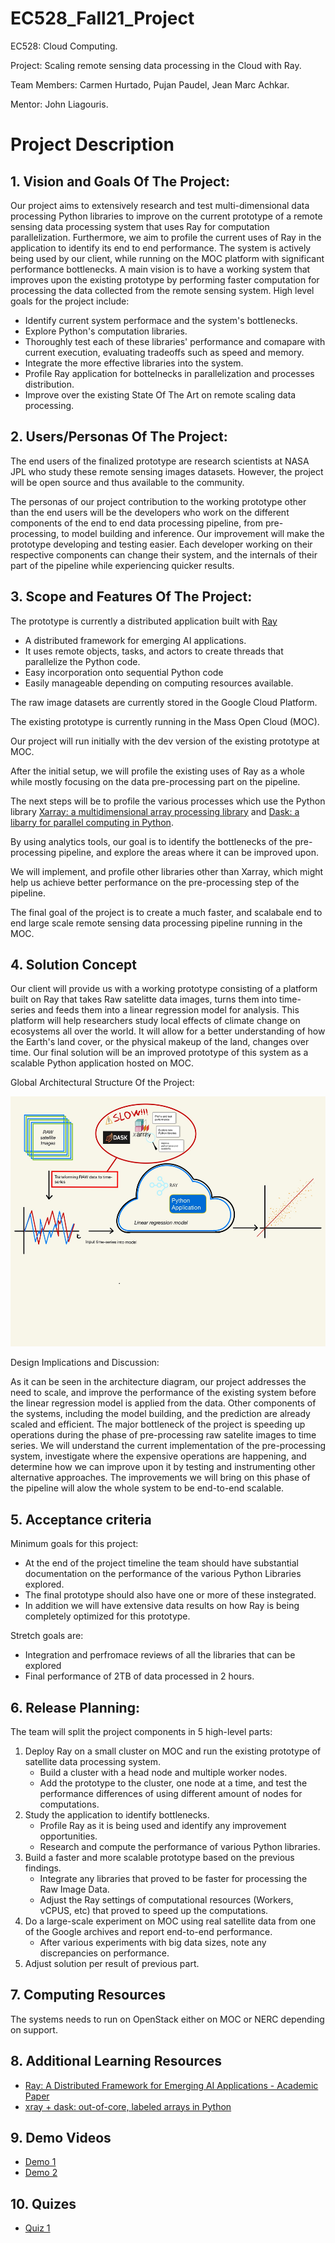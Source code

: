 # EC528_Fall21_Project
EC528: Cloud Computing. 

Project: Scaling remote sensing data processing in the Cloud with Ray.

Team Members: Carmen Hurtado, Pujan Paudel, Jean Marc Achkar.

Mentor: John Liagouris.

# Project Description 

## 1. Vision and Goals Of The Project:

Our project aims to extensively research and test multi-dimensional data processing Python libraries to improve on the current prototype of a remote sensing data processing system that uses Ray for computation parallelization. Furthermore, we aim to profile the current uses of Ray in the application to identify its end to end performance. 
The system is actively being used by our client, while running on the MOC platform with significant performance bottlenecks.
A main vision is to have a working system that improves upon the existing prototype by performing faster computation for processing the data collected from the remote sensing system. 
High level goals for the project include:

* Identify current system performace and the system's bottlenecks.
* Explore Python's computation libraries. 
* Thoroughly test each of these libraries' performance and comapare with current execution, evaluating tradeoffs such as speed and memory.
* Integrate the more effective libraries into the system.
* Profile Ray application for bottelnecks in parallelization and processes distribution. 
* Improve over the existing State Of The Art on remote scaling data processing.

## 2. Users/Personas Of The Project:

The end users of the finalized prototype are research scientists at NASA JPL who study these remote sensing images datasets. However, the project will be open source and thus available to the community.

The personas of our project contribution to the working prototype other than the end users will be the developers who work on the different components of the end to end data processing pipeline, from pre-processing, to model building and inference. Our improvement will make the prototype developing and testing easier. Each developer working on their respective components can change their system, and the internals of their part of the pipeline while experiencing quicker results. 

<!--#There will also be a system wide administrator that can make changes to the system level configuration affecting different parts of the end to end pipeline.-->

<!--#This section describes the principal user roles of the project together with the key characteristics of these roles. This information will inform the design and the user scenarios. A complete set of roles helps in ensuring that high-level requirements can be identified in the product backlog.-->

<!--#Again, the description should be specific enough that you can determine whether user A, performing action B, is a member of the set of users the project is designed for.-->

## 3. Scope and Features Of The Project:

The prototype is currently a distributed application built with [Ray](https://www.ray.io)
* A distributed framework for emerging AI applications.
* It uses remote objects, tasks, and actors to create threads that parallelize the Python code.
* Easy incorporation onto sequential Python code
* Easily manageable depending on computing resources available.

The raw image datasets are currently stored in the Google Cloud Platform. 

The existing prototype is currently running in the Mass Open Cloud (MOC).

Our project will run initially with the dev version of the existing prototype at MOC. 

After the initial setup, we will profile the existing uses of Ray as a whole while mostly focusing on the data pre-processing part on the pipeline. 

The next steps will be to profile the various processes which use the Python library [Xarray: a multidimensional array processing library](http://xarray.pydata.org/en/stable/getting-started-guide/quick-overview.html) and [Dask: a libarry for parallel computing in Python](https://docs.dask.org/en/latest/).

By using analytics tools, our goal is to identify the bottlenecks of the pre-processing pipeline, and explore the areas where it can be improved upon.

We will implement, and profile other libraries other than Xarray, which might help us achieve better performance on the pre-processing step of the pipeline.

The final goal of the project is to create  a much faster, and scalabale end to end large scale remote sensing data processing pipeline running in the MOC.

## 4. Solution Concept

Our client will provide us with a working prototype consisting of a platform built on Ray that takes Raw satelitte data images, turns them into time-series and feeds them into a linear regression model for analysis. This platform will help researchers study local effects of climate change on ecosystems all over the world. It will allow for a better understanding of how the Earth's land cover, or the physical makeup of the land, changes over time.
Our final solution will be an improved prototype of this system as a scalable Python application hosted on MOC. 

Global Architectural Structure Of the Project:

<img src="/images/diagram.jpg" style="height: 400px; width:600px;"/>

Design Implications and Discussion:

As it can be seen in the architecture diagram, our project addresses the need to scale, and improve the performance of the existing system before the linear 
regression model is applied from the data. Other components of the systems, including the model building, and the prediction are already scaled and efficient.
The major bottleneck of the project is speeding up operations during the phase of pre-processing raw satelite images to time series. We will understand the
current implementation of the pre-processing system, investigate where the expensive operations are happening, and determine how we can improve upon it by
testing and instrumenting other alternative approaches. 
The improvements we will bring on this phase of the pipeline will alow the whole system to be end-to-end scalable. 

## 5. Acceptance criteria

Minimum goals for this project:
* At the end of the project timeline the team should have substantial documentation on the performance of the various Python Libraries explored.
* The final prototype should also have one or more of these instegrated.
* In addition we will have extensive data results on how Ray is being completely optimized for this prototype.

Stretch goals are:
* Integration and perfromace reviews of all the libraries that can be explored
* Final performance of 2TB of data processed in 2 hours. 


## 6. Release Planning:

The team will split the project components in 5 high-level parts:

1. Deploy Ray on a small cluster on MOC and run the existing prototype of satellite data processing system.
    * Build a cluster with a head node and multiple worker nodes.
    * Add the prototype to the cluster, one node at a time, and test the performance differences of using different amount of nodes for computations.
2. Study the application to identify bottlenecks.
    * Profile Ray as it is being used and identify any improvement opportunities.
    * Research and compute the performance of various Python libraries.
3. Build a faster and more scalable prototype based on the previous findings.
    * Integrate any libraries that proved to be faster for processing the Raw Image Data.
    * Adjust the Ray settings of computational resources (Workers, vCPUS, etc) that proved to speed up the computations. 
4. Do a large-scale experiment on MOC using real satellite data from one of the Google archives and report end-to-end performance.
    * After various experiments with big data sizes, note any discrepancies on performance.
5. Adjust solution per result of previous part.

## 7. Computing Resources
The systems needs to run on OpenStack either on MOC or NERC depending on support. 

## 8. Additional Learning Resources
- [Ray: A Distributed Framework for Emerging AI Applications - Academic Paper](https://www.usenix.org/system/files/osdi18-moritz.pdf)
- [xray + dask: out-of-core, labeled arrays in Python](http://stephanhoyer.com/2015/06/11/xray-dask-out-of-core-labeled-arrays/)

## 9. Demo Videos
- [Demo 1](https://github.com/carmenhg/EC528_Fall21_Project/blob/main/Demo%20Videos/EC528_Demo_1.mp4)
- [Demo 2](https://www.youtube.com/watch?v=okqhSW9OlmM)

## 10. Quizes
- [Quiz 1](https://docs.google.com/forms/d/1EU4ZGZhsRdSxnkQTF1Rg5YFCBivZypudqNh8dPSu5hU/edit)

